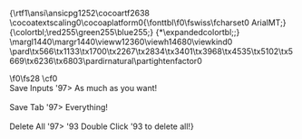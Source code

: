{\rtf1\ansi\ansicpg1252\cocoartf2638
\cocoatextscaling0\cocoaplatform0{\fonttbl\f0\fswiss\fcharset0 ArialMT;}
{\colortbl;\red255\green255\blue255;}
{\*\expandedcolortbl;;}
\margl1440\margr1440\vieww12360\viewh14680\viewkind0
\pard\tx566\tx1133\tx1700\tx2267\tx2834\tx3401\tx3968\tx4535\tx5102\tx5669\tx6236\tx6803\pardirnatural\partightenfactor0

\f0\fs28 \cf0 \
Save Inputs  \'97> As much as you want!\
\
Save Tab  \'97> Everything!\
\
Delete All  \'97> \'93 Double Click \'93  to delete all!}